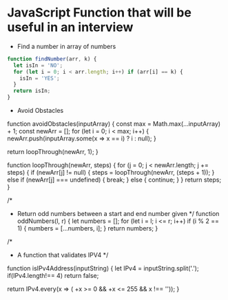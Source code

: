 # JavaScript Function that will be useful in an interview

 * Find a number in array of numbers
```javascript
function findNumber(arr, k) {
  let isIn = 'NO';
  for (let i = 0; i < arr.length; i++) if (arr[i] == k) {
    isIn = 'YES';
  }
  return isIn;
}
```

 * Avoid Obstacles

function avoidObstacles(inputArray) {
  const max = Math.max(...inputArray) + 1;
  const newArr = [];
  for (let i = 0; i < max; i++) {
    newArr.push(inputArray.some(x => x == i) ? i : null);
  }

  return loopThrough(newArr, 1);
}

function loopThrough(newArr, steps) {
  for (j = 0; j < newArr.length; j += steps) {
    if (newArr[j] != null) {
      steps = loopThrough(newArr, (steps + 1));
    } else if (newArr[j] === undefined) {
      break;
    } else {
      continue;
    }
  }
  return steps;
}

/*
 * Return odd numbers between a start and end number given
 */
function oddNumbers(l, r) {
  let numbers = [];
  for (let i = l; i <= r; i++) if (i % 2 == 1) {
    numbers = [...numbers, i];
  }
  return numbers;
}

/*
* A function that validates IPV4 
*/

function isIPv4Address(inputString) {
  let IPv4 = inputString.split('.');
  if(IPv4.length!== 4)
      return false;

  return IPv4.every(x => ( +x >= 0 && +x <= 255 && x !== ''));
}
